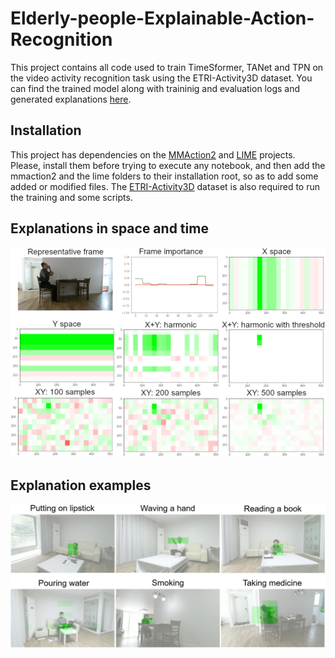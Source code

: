 # Elderly-people-Explainable-Action-Recognition
This project contains all code used to train TimeSformer, TANet and TPN on the video activity recognition task using the ETRI-Activity3D dataset.
You can find the trained model along with traininig and evaluation logs and generated explanations [here](https://drive.google.com/drive/folders/1Cn107VogSNAHN03PTPMW-Y4SCKoqP0KC?usp=share_link).

## Installation
This project has dependencies on the [MMAction2](https://github.com/open-mmlab/mmaction2) and [LIME](https://github.com/marcotcr/lime) projects. 
Please, install them before trying to execute any notebook, and then add the mmaction2 and the lime folders to their installation root, so as to add some added or modified files.
The [ETRI-Activity3D](https://ai4robot.github.io/etri-activity3d-en/#) dataset is also required to run the training and some scripts.

## Explanations in space and time
<img src="/images/xy-different-samples and x plus y and time.png" width="900" /> 

## Explanation examples
<img src="/images/best explanations.png" width="900" /> 
